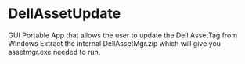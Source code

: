 # DellAssetUpdate
 GUI Portable App that allows the user to update the Dell AssetTag from Windows
 Extract the internal DellAssetMgr.zip which will give you assetmgr.exe needed to run.

